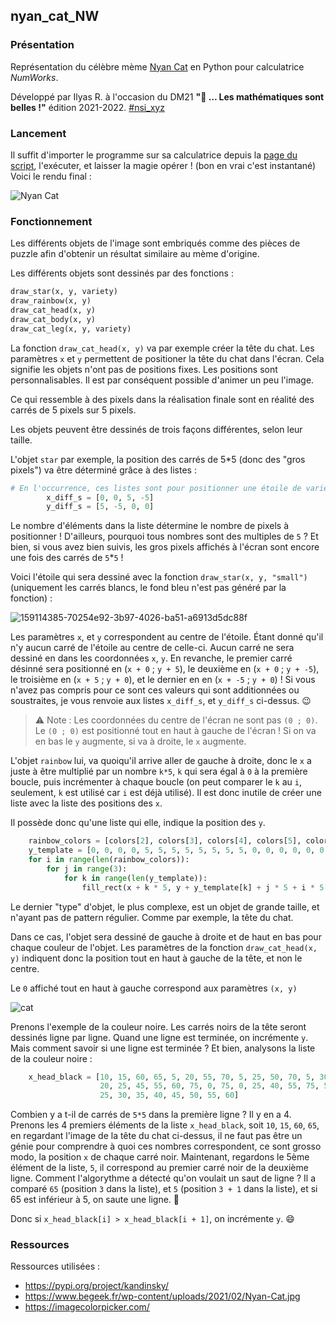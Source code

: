 ## nyan_cat_NW

### Présentation

Représentation du célèbre mème [Nyan Cat](https://fr.wikipedia.org/wiki/Nyan_Cat) en Python pour calculatrice *NumWorks*.

Développé par Ilyas R. à l'occasion du DM21 **"💖 … Les mathématiques sont belles !"** édition 2021-2022. [#nsi_xyz](https://twitter.com/nsi_xyz)

### Lancement

Il suffit d'importer le programme sur sa calculatrice depuis la [page du script](https://my.numworks.com/python/ikario198/dm21), l'exécuter, et laisser la magie opérer ! (bon en vrai c'est instantané)
Voici le rendu final :

![Nyan Cat](https://user-images.githubusercontent.com/58112248/159076183-714c2f6c-8875-4953-8897-c13195255c60.png)


### Fonctionnement

Les différents objets de l'image sont embriqués comme des pièces de puzzle afin d'obtenir un résultat similaire au mème d'origine.

Les différents objets sont dessinés par des fonctions :
```py
draw_star(x, y, variety)
draw_rainbow(x, y)
draw_cat_head(x, y)
draw_cat_body(x, y)
draw_cat_leg(x, y, variety)
```
La fonction `draw_cat_head(x, y)` va par exemple créer la tête du chat. Les paramètres `x` et `y` permettent de positioner la tête du chat dans l'écran. Cela signifie les objets n'ont pas de positions fixes. Les positions sont personnalisables. Il est par conséquent possible d'animer un peu l'image.

Ce qui ressemble à des pixels dans la réalisation finale sont en réalité des carrés de 5 pixels sur 5 pixels.

Les objets peuvent être dessinés de trois façons différentes, selon leur taille.

L'objet `star` par exemple, la position des carrés de 5\*5 (donc des "gros pixels") va être déterminé grâce à des listes :
```py
# En l'occurrence, ces listes sont pour positionner une étoile de variety "small"
        x_diff_s = [0, 0, 5, -5]
        y_diff_s = [5, -5, 0, 0]
```
Le nombre d'éléments dans la liste détermine le nombre de pixels à positionner ! D'ailleurs, pourquoi tous nombres sont des multiples de `5` ? Et bien, si vous avez bien suivis, les gros pixels affichés à l'écran sont encore une fois des carrés de `5`\*`5` !

Voici l'étoile qui sera dessiné avec la fonction `draw_star(x, y, "small")` (uniquement les carrés blancs, le fond bleu n'est pas généré par la fonction) :

![159114385-70254e92-3b97-4026-ba51-a6913d5dc88f](https://user-images.githubusercontent.com/58112248/159115090-296bcc16-79ed-4ce4-8fbb-0895d5059c64.png)

Les paramètres `x`, et `y` correspondent au centre de l'étoile. Étant donné qu'il n'y aucun carré de l'étoile au centre de celle-ci. Aucun carré ne sera dessiné en dans les coordonnées `x`, `y`. En revanche, le premier carré désinné sera positionné en (`x + 0` ; `y + 5`), le deuxième en (`x + 0` ; `y + -5`), le troisième en (`x + 5` ; `y + 0`), et le dernier en en (`x + -5` ; `y + 0`) ! Si vous n'avez pas compris pour ce sont ces valeurs qui sont additionnées ou soustraites, je vous renvoie aux listes `x_diff_s`, et `y_diff_s` ci-dessus. 😉

> ⚠️ Note : Les coordonnées du centre de l'écran ne sont pas `(0 ; 0)`. Le `(0 ; 0)` est positionné tout en haut à gauche de l'écran ! Si on va en bas le `y` augmente, si va à droite, le `x` augmente.


L'objet `rainbow` lui, va quoiqu'il arrive aller de gauche à droite, donc le `x` a juste à être multiplié par un nombre `k*5`, `k` qui sera égal à `0` à la première boucle, puis incrémenter à chaque boucle (on peut comparer le `k` au `i`, seulement, `k` est utilisé car `i` est déjà utilisé). Il est donc inutile de créer une liste avec la liste des positions des `x`.

Il possède donc qu'une liste qui elle, indique la position des `y`.

```py
    rainbow_colors = [colors[2], colors[3], colors[4], colors[5], colors[6], colors[7]]
    y_template = [0, 0, 0, 0, 5, 5, 5, 5, 5, 5, 5, 5, 0, 0, 0, 0, 0, 0, 0, 0, 5, 5, 5, 5]
    for i in range(len(rainbow_colors)):
        for j in range(3):
            for k in range(len(y_template)):
                fill_rect(x + k * 5, y + y_template[k] + j * 5 + i * 5 * 3, 5, 5, rainbow_colors[i])
```

Le dernier "type" d'objet, le plus complexe, est un objet de grande taille, et n'ayant pas de pattern régulier. Comme par exemple, la tête du chat.

Dans ce cas, l'objet sera dessiné de gauche à droite et de haut en bas pour chaque couleur de l'objet. Les paramètres de la fonction `draw_cat_head(x, y)` indiquent donc la position tout en haut à gauche de la tête, et non le centre.

Le `0` affiché tout en haut à gauche correspond aux paramètres `(x, y)`

![cat](https://user-images.githubusercontent.com/58112248/159115878-935775e0-da47-494e-b685-6f302362a066.png)


Prenons l'exemple de la couleur noire. Les carrés noirs de la tête seront dessinés ligne par ligne. Quand une ligne est terminée, on incrémente `y`. Mais comment savoir si une ligne est terminée ? Et bien, analysons la liste de la couleur noire :

```py
    x_head_black = [10, 15, 60, 65, 5, 20, 55, 70, 5, 25, 50, 70, 5, 30, 35, 40, 45, 70, 5, 70, 0, 75, 0, 25, 60, 75, 0,
                    20, 25, 45, 55, 60, 75, 0, 75, 0, 25, 40, 55, 75, 5, 25, 30, 35, 40, 45, 50, 55, 70, 10, 65, 15, 20,
                    25, 30, 35, 40, 45, 50, 55, 60]
```

Combien y a t-il de carrés de `5*5` dans la première ligne ? Il y en a 4. Prenons les 4 premiers éléments de la liste `x_head_black`, soit `10`, `15`, `60`, `65`, en regardant l'image de la tête du chat ci-dessus, il ne faut pas être un génie pour comprendre à quoi ces nombres correspondent, ce sont grosso modo, la position `x` de chaque carré noir. Maintenant, regardons le 5ème élément de la liste, `5`, il correspond au premier carré noir de la deuxième ligne. Comment l'algorythme a détecté qu'on voulait un saut de ligne ? Il a comparé `65` (position `3` dans la liste), et `5` (position `3 + 1` dans la liste), et si 65 est inférieur à 5, on saute une ligne. 🙂

Donc si `x_head_black[i] > x_head_black[i + 1]`, on incrémente `y`. 😄


### Ressources

Ressources utilisées :
- https://pypi.org/project/kandinsky/
- https://www.begeek.fr/wp-content/uploads/2021/02/Nyan-Cat.jpg
- https://imagecolorpicker.com/
